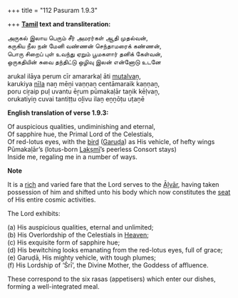 +++
title = "112 Pasuram 1.9.3"

+++
**[Tamil](/definition/tamil#history "show Tamil definitions") text and transliteration:**

அருகல் இலாய பெரும் சீர் அமரர்கள் ஆதி முதல்வன்,  
கருகிய நீல நன் மேனி வண்ணன் செந்தாமரைக் கண்ணன்,  
பொரு சிறைப் புள் உவந்து ஏறும் பூமகளார் தனிக் கேள்வன்,  
ஒருகதியின் சுவை தந்திட்டு ஒழிவு இலன் என்னோடு உடனே

arukal ilāya perum cīr amararkaḷ āti [mutalvaṉ](/definition/mutalva#history "show mutalvaṉ definitions"),  
karukiya [nīla](/definition/nila#history "show nīla definitions") naṉ mēṉi vaṇṇaṉ centāmaraik kaṇṇaṉ,  
poru ciṟaip puḷ uvantu ēṟum pūmakaḷār taṉik kēḷvaṉ,  
orukatiyiṉ cuvai tantiṭṭu oḻivu ilaṉ eṉṉōṭu uṭaṉē

**English translation of verse 1.9.3:**

Of auspicious qualities, undiminishing and eternal,  
Of sapphire hue, the Primal Lord of the Celestials,  
Of red-lotus eyes, with the [bird](/definition/bird#history "show bird definitions") ([Garuḍa](/definition/garuda#vaishnavism "show Garuḍa definitions")) as His vehicle, of hefty wings  
Pūmakaḷār’s (lotus-born [Lakṣmī](/definition/lakshmi#vaishnavism "show Lakṣmī definitions")’s peerless Consort stays)  
Inside me, regaling me in a number of ways.

**Note**

It is a [rich](/definition/rich#history "show rich definitions") and varied fare that the Lord serves to the [Āḻvār](/definition/aḻvar#vaishnavism "show Āḻvār definitions"), having taken possession of him and shifted unto his body which now constitutes the [seat](/definition/seat#history "show seat definitions") of His entire cosmic activities.

The Lord exhibits:

\(a\) His auspicious qualities, eternal and unlimited;  
(b) His Overlordship of the Celestials in [Heaven](/definition/heaven#history "show Heaven definitions");  
(c) His exquisite form of sapphire hue;  
(d) His bewitching looks emanating from the red-lotus eyes, full of grace;  
(e) Garuḍā, His mighty vehicle, with tough plumes;  
(f) His Lordship of ‘Śrī’, the Divine Mother, the Goddess of affluence.

These correspond to the six rasas (appetisers) which enter our dishes, forming a well-integrated meal.


